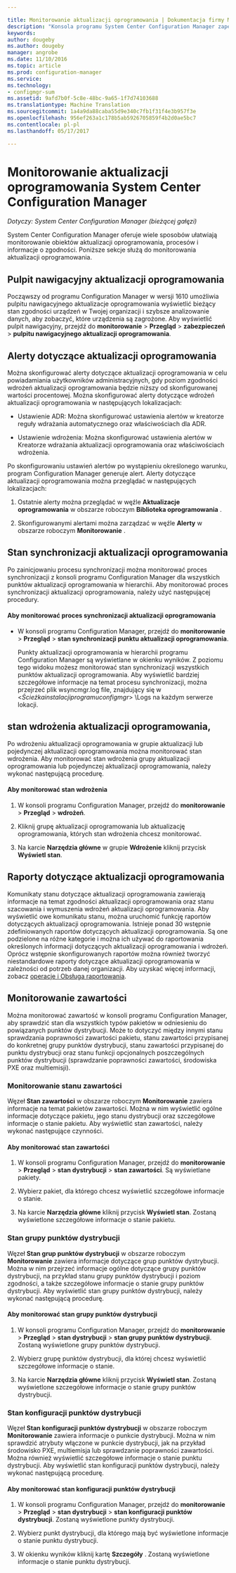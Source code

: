 ```yaml
---

title: Monitorowanie aktualizacji oprogramowania | Dokumentacja firmy Microsoft
description: "Konsola programu System Center Configuration Manager zapewnia alertów i stany do monitorowania zgodności i aktualizacji."
keywords: 
author: dougeby
ms.author: dougeby
manager: angrobe
ms.date: 11/10/2016
ms.topic: article
ms.prod: configuration-manager
ms.service: 
ms.technology:
- configmgr-sum
ms.assetid: 9afd7b0f-5c8e-48bc-9a65-1f7d74103688
ms.translationtype: Machine Translation
ms.sourcegitcommit: 1a4a9da88caba55d9e340c7fb1f31f4e3b957f3e
ms.openlocfilehash: 956ef263a1c178b5ab5926705859f4b2d0ae5bc7
ms.contentlocale: pl-pl
ms.lasthandoff: 05/17/2017

---
```

# <a name="monitor-software-updates-in-system-center-configuration-manager"></a>Monitorowanie aktualizacji oprogramowania System Center Configuration Manager

*Dotyczy: System Center Configuration Manager (bieżącej gałęzi)*

System Center Configuration Manager oferuje wiele sposobów ułatwiają monitorowanie obiektów aktualizacji oprogramowania, procesów i informacje o zgodności. Poniższe sekcje służą do monitorowania aktualizacji oprogramowania.

## <a name="software-updates-dashboard"></a>Pulpit nawigacyjny aktualizacji oprogramowania
Począwszy od programu Configuration Manager w wersji 1610 umożliwia pulpitu nawigacyjnego aktualizacje oprogramowania wyświetlić bieżący stan zgodności urządzeń w Twojej organizacji i szybsze analizowanie danych, aby zobaczyć, które urządzenia są zagrożone. Aby wyświetlić pulpit nawigacyjny, przejdź do **monitorowanie** > **Przegląd** > **zabezpieczeń** > **pulpitu nawigacyjnego aktualizacji oprogramowania**.   

##  <a name="BKMK_SUAlerts"></a> Alerty dotyczące aktualizacji oprogramowania  
 Można skonfigurować alerty dotyczące aktualizacji oprogramowania w celu powiadamiania użytkowników administracyjnych, gdy poziom zgodności wdrożeń aktualizacji oprogramowania będzie niższy od skonfigurowanej wartości procentowej. Można skonfigurować alerty dotyczące wdrożeń aktualizacji oprogramowania w następujących lokalizacjach:  

-   Ustawienie ADR: Można skonfigurować ustawienia alertów w kreatorze reguły wdrażania automatycznego oraz właściwościach dla ADR.  

-   Ustawienie wdrożenia: Można skonfigurować ustawienia alertów w Kreatorze wdrażania aktualizacji oprogramowania oraz właściwościach wdrożenia.  

Po skonfigurowaniu ustawień alertów po wystąpieniu określonego warunku, program Configuration Manager generuje alert. Alerty dotyczące aktualizacji oprogramowania można przeglądać w następujących lokalizacjach:  

1.  Ostatnie alerty można przeglądać w węźle **Aktualizacje oprogramowania** w obszarze roboczym **Biblioteka oprogramowania** .  

2.  Skonfigurowanymi alertami można zarządzać w węźle **Alerty** w obszarze roboczym **Monitorowanie** .  

##  <a name="BKMK_SUSyncStatus"></a> Stan synchronizacji aktualizacji oprogramowania  
 Po zainicjowaniu procesu synchronizacji można monitorować proces synchronizacji z konsoli programu Configuration Manager dla wszystkich punktów aktualizacji oprogramowania w hierarchii. Aby monitorować proces synchronizacji aktualizacji oprogramowania, należy użyć następującej procedury.  

#### <a name="to-monitor-the-software-updates-synchronization-process"></a>Aby monitorować proces synchronizacji aktualizacji oprogramowania  

- W konsoli programu Configuration Manager, przejdź do **monitorowanie** > **Przegląd** > **stan synchronizacji punktu aktualizacji oprogramowania**.  

    Punkty aktualizacji oprogramowania w hierarchii programu Configuration Manager są wyświetlane w okienku wyników. Z poziomu tego widoku możesz monitorować stan synchronizacji wszystkich punktów aktualizacji oprogramowania. Aby wyświetlić bardziej szczegółowe informacje na temat procesu synchronizacji, można przejrzeć plik wsyncmgr.log file, znajdujący się w <*Ścieżkainstalacjiprogramuconfigmgr*> \Logs na każdym serwerze lokacji.  

##  <a name="BKMK_SUDeployStatus"></a> stan wdrożenia aktualizacji oprogramowania,  
 Po wdrożeniu aktualizacji oprogramowania w grupie aktualizacji lub pojedynczej aktualizacji oprogramowania można monitorować stan wdrożenia. Aby monitorować stan wdrożenia grupy aktualizacji oprogramowania lub pojedynczej aktualizacji oprogramowania, należy wykonać następującą procedurę.  

#### <a name="to-monitor-deployment-status"></a>Aby monitorować stan wdrożenia  

1.  W konsoli programu Configuration Manager, przejdź do **monitorowanie** > **Przegląd** > **wdrożeń**.  

2.  Kliknij grupę aktualizacji oprogramowania lub aktualizację oprogramowania, których stan wdrożenia chcesz monitorować.  

3.  Na karcie **Narzędzia główne** w grupie **Wdrożenie** kliknij przycisk **Wyświetl stan**.  

##  <a name="BKMK_SUReports"></a> Raporty dotyczące aktualizacji oprogramowania  
 Komunikaty stanu dotyczące aktualizacji oprogramowania zawierają informacje na temat zgodności aktualizacji oprogramowania oraz stanu szacowania i wymuszenia wdrożeń aktualizacji oprogramowania. Aby wyświetlić owe komunikatu stanu, można uruchomić funkcję raportów dotyczących aktualizacji oprogramowania. Istnieje ponad 30 wstępnie zdefiniowanych raportów dotyczących aktualizacji oprogramowania. Są one podzielone na różne kategorie i można ich używać do raportowania określonych informacji dotyczących aktualizacji oprogramowania i wdrożeń. Oprócz wstępnie skonfigurowanych raportów można również tworzyć niestandardowe raporty dotyczące aktualizacji oprogramowania w zależności od potrzeb danej organizacji. Aby uzyskać więcej informacji, zobacz [operacje i Obsługa raportowania](../../core/servers/manage/operations-and-maintenance-for-reporting.md).  

##  <a name="BKMK_MonitorContent"></a> Monitorowanie zawartości  
 Można monitorować zawartość w konsoli programu Configuration Manager, aby sprawdzić stan dla wszystkich typów pakietów w odniesieniu do powiązanych punktów dystrybucji. Może to dotyczyć między innymi stanu sprawdzania poprawności zawartości pakietu, stanu zawartości przypisanej do konkretnej grupy punktów dystrybucji, stanu zawartości przypisanej do punktu dystrybucji oraz stanu funkcji opcjonalnych poszczególnych punktów dystrybucji (sprawdzanie poprawności zawartości, środowiska PXE oraz multiemisji).  

###  <a name="BKMK_ContentStatus"></a> Monitorowanie stanu zawartości  
 Węzeł **Stan zawartości** w obszarze roboczym **Monitorowanie** zawiera informacje na temat pakietów zawartości. Można w nim wyświetlić ogólne informacje dotyczące pakietu, jego stanu dystrybucji oraz szczegółowe informacje o stanie pakietu. Aby wyświetlić stan zawartości, należy wykonać następujące czynności.  

#### <a name="to-monitor-content-status"></a>Aby monitorować stan zawartości  

1.  W konsoli programu Configuration Manager, przejdź do **monitorowanie** > **Przegląd** > **stan dystrybucji** > **stan zawartości**. Są wyświetlane pakiety.  

2.  Wybierz pakiet, dla którego chcesz wyświetlić szczegółowe informacje o stanie.  

3.  Na karcie **Narzędzia główne** kliknij przycisk **Wyświetl stan**. Zostaną wyświetlone szczegółowe informacje o stanie pakietu.  

###  <a name="BKMK_DPGroupStatus"></a> Stan grupy punktów dystrybucji  
 Węzeł **Stan grup punktów dystrybucji** w obszarze roboczym **Monitorowanie** zawiera informacje dotyczące grup punktów dystrybucji. Można w nim przejrzeć informacje ogólne dotyczące grupy punktów dystrybucji, na przykład stanu grupy punktów dystrybucji i poziom zgodności, a także szczegółowe informacje o stanie grupy punktów dystrybucji. Aby wyświetlić stan grupy punktów dystrybucji, należy wykonać następującą procedurę.  

#### <a name="to-monitor-distribution-point-group-status"></a>Aby monitorować stan grupy punktów dystrybucji  

1.  W konsoli programu Configuration Manager, przejdź do **monitorowanie** > **Przegląd** > **stan dystrybucji** > **stan grupy punktów dystrybucji**. Zostaną wyświetlone grupy punktów dystrybucji.  

2.  Wybierz grupę punktów dystrybucji, dla której chcesz wyświetlić szczegółowe informacje o stanie.  

3.  Na karcie **Narzędzia główne** kliknij przycisk **Wyświetl stan**. Zostaną wyświetlone szczegółowe informacje o stanie grupy punktów dystrybucji.  

###  <a name="BKMK_DPConfigStatus"></a> Stan konfiguracji punktów dystrybucji  
 Węzeł **Stan konfiguracji punktów dystrybucji** w obszarze roboczym **Monitorowanie** zawiera informacje o punkcie dystrybucji. Można w nim sprawdzić atrybuty włączone w punkcie dystrybucji, jak na przykład środowisko PXE, multiemisja lub sprawdzanie poprawności zawartości. Można również wyświetlić szczegółowe informacje o stanie punktu dystrybucji. Aby wyświetlić stan konfiguracji punktów dystrybucji, należy wykonać następującą procedurę.  

#### <a name="to-monitor-distribution-point-configuration-status"></a>Aby monitorować stan konfiguracji punktów dystrybucji  

1.  W konsoli programu Configuration Manager, przejdź do **monitorowanie** > **Przegląd** > **stan dystrybucji** > **stan konfiguracji punktów dystrybucji**. Zostaną wyświetlone punkty dystrybucji.  

2.  Wybierz punkt dystrybucji, dla którego mają być wyświetlone informacje o stanie punktu dystrybucji.  

3.  W okienku wyników kliknij kartę **Szczegóły** . Zostaną wyświetlone informacje o stanie punktu dystrybucji.  

